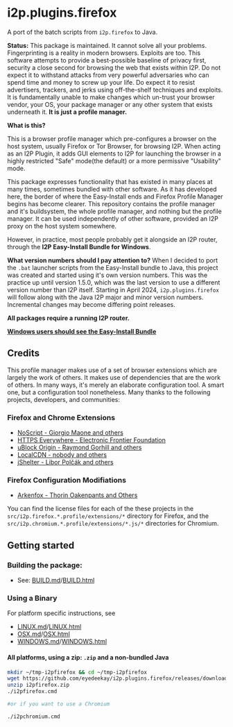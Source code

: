 # i2p.plugins.firefox

A port of the batch scripts from `i2p.firefox` to Java.

**Status:** This package is maintained. It cannot solve all your problems. Fingerprinting
is a reality in modern browsers. Exploits are too. This software attempts to provide a
best-possible baseline of privacy first, security a close second for browsing the web that
exists within I2P. Do not expect it to withstand attacks from very powerful adversaries
who can spend time and money to screw up your life. Do expect it to resist advertisers,
trackers, and jerks using off-the-shelf techniques and exploits. It is fundamentally unable
to make changes which un-trust your browser vendor, your OS, your package manager or any
other system that exists underneath it. **It is just a profile manager.**

**What is this?**

This is a browser profile manager which pre-configures a browser on the host system, usually
Firefox or Tor Browser, for browsing I2P. When acting as an I2P Plugin, it adds GUI elements to
I2P for launching the browser in a highly restricted "Safe" mode(the default) or a more permissive
"Usability" mode.

This package expresses functionality that has existed in many places at many times, sometimes
bundled with other software. As it has developed here, the border of where the Easy-Install
ends and Firefox Profile Manager begins has become clearer. This repository contains the profile
manager and it's buildsystem, the whole profile manager, and nothing but the profile manager.
It can be used independently of other software, provided an I2P proxy on the host system somewhere.

However, in practice, most people probably get it alongside an I2P router, through the **I2P Easy-Install Bundle for Windows**.

**What version numbers should I pay attention to?**
When I decided to port the `.bat` launcher scripts from the Easy-Install bundle to Java, this project
was created and started using it's own version numbers. This was the practice up until version 1.5.0,
which was the last version to use a different version number than I2P itself. Starting in April 2024,
`i2p.plugins.firefox` will follow along with the Java I2P major and minor version numbers. Incremental
changes may become differing point releases.

**All packages require a running I2P router.**

**[Windows users should see the Easy-Install Bundle](https://i2pgit.org/i2p-hackers/i2p.firefox)**

## Credits

This profile manager makes use of a set of browser extensions which are largely the work of others.
It makes use of dependencies that are the work of others. In many ways, it's merely an elaborate
configuration tool. A smart one, but a configuration tool nonetheless. Many thanks to the following
projects, developers, and communities:

### Firefox and Chrome Extensions

- [NoScript - Giorgio Maone and others](https://noscript.net)
- [HTTPS Everywhere - Electronic Frontier Foundation](https://www.eff.org/https-everywhere)
- [uBlock Origin - Raymond Gorhill and others](https://ublockorigin.com/)
- [LocalCDN - nobody and others](https://www.localcdn.org/)
- [jShelter - Libor Polčák and others](https://jshelter.org/)

### Firefox Configuration Modifiations

- [Arkenfox - Thorin Oakenpants and Others](https://github.com/arkenfox/user.js/)

You can find the license files for each of the these projects in the `src/i2p.firefox.*.profile/extensions/*`
directory for Firefox, and the `src/i2p.chromium.*.profile/extensions/*.js/*` directories for Chromium.

## Getting started

### Building the package:

 - See: [BUILD.md](docs/BUILD.md)/[BUILD.html](docs/BUILD.html)

### Using a Binary

For platform specific instructions, see

- [LINUX.md](docs/LINUX.md)/[LINUX.html](docs/LINUX.html)
- [OSX.md](docs/OSX.md)/[OSX.html](docs/OSX.html)
- [WINDOWS.md](docs/WINDOWS.md)/[WINDOWS.html](docs/WINDOWS.html)

#### All platforms, using a zip: `.zip` and a non-bundled Java

```sh
mkdir ~/tmp-i2pfirefox && cd ~/tmp-i2pfirefox
wget https://github.com/eyedeekay/i2p.plugins.firefox/releases/download/1.3.0/i2pfirefox.zip
unzip i2pfirefox.zip
./i2pfirefox.cmd

#or if you want to use a Chromium

./i2pchromium.cmd
```

